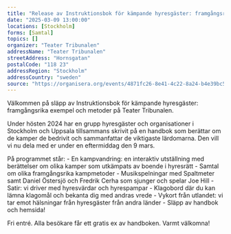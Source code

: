 ```yaml
---
title: "Release av Instruktionsbok för kämpande hyresgäster: framgångsrika exempel och metoder"
date: "2025-03-09 13:00:00"
locations: [Stockholm]
forms: [Samtal]
topics: []
organizer: "Teater Tribunalen"
addressName: "Teater Tribunalen"
streetAddress: "Hornsgatan"
postalCode: "118 23"
addressRegion: "Stockholm"
addressCountry: "sweden"
source: "https://organisera.org/events/4871fc26-8e41-4c22-8a24-b4e39bc530cb"
---
```

Välkommen på släpp av Instruktionsbok för kämpande hyresgäster: framgångsrika exempel och metoder på Teater Tribunalen.

Under hösten 2024 har en grupp hyresgäster och organisationer i Stockholm och Uppsala tillsammans skrivit på en handbok som berättar om de kamper de bedrivit och sammanfattar de viktigaste lärdomarna. Den vill vi nu dela med er under en eftermiddag den 9 mars.

På programmet står: - En kampvandring: en interaktiv utställning med berättelser om olika kamper som utkämpats av boende i hyresrätt - Samtal om olika framgångsrika kampmetoder - Musikspelningar med Spaltmeter samt Daniel Östersjö och Fredrik Cerha som sjunger och spelar Joe Hill - Satir: vi driver med hyresvärdar och hyrespampar - Klagobord där du kan lämna klagomål och bekanta dig med andras vrede - Vykort från utlandet: vi tar emot hälsningar från hyresgäster från andra länder - Släpp av handbok och hemsida!

Fri entré. Alla besökare får ett gratis ex av handboken. Varmt välkomna!